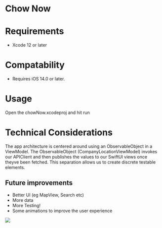 # Chow Now

# Requirements

- Xcode 12 or later

# Compatability

- Requires iOS 14.0 or later.

# Usage

Open the chowNow.xcodeproj and hit run

# Technical Considerations

The app architecture is centered around using an ObservableObject in a ViewModel. The ObservableObject (CompanyLocationViewModel) invokes our APIClient and then publishes the values to our SwiftUI views once theyve been fetched. This separation allows us to create discrete testable elements. 


## Future improvements
- Better UI (eg MapView, Search etc)
- More data
- More Testing!
- Some animations to improve the user experience


![](https://media.giphy.com/media/buWJ4V8cHZg88/giphy.gif?cid=ecf05e47hn9vfxt7vaujsei2k83ie4ep8kkst1okofvv16fo&rid=giphy.gif&ct=g)